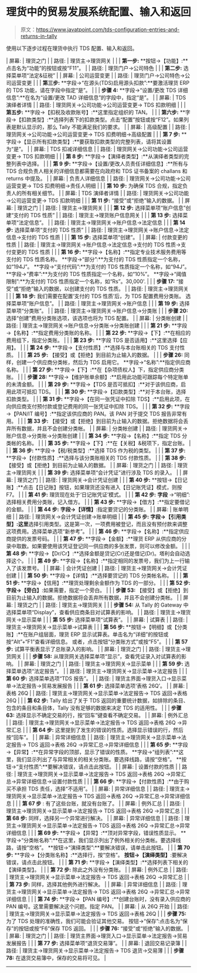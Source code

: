 # 理货中的贸易发展系统配置、输入和返回

> 原文：<https://www.javatpoint.com/tds-configuration-entries-and-returns-in-tally>

使用以下逐步过程在理货中执行 TDS 配置、输入和返回。

| 屏幕: | 理货之门 |
| 路径: | 理货主→理货网关 |
|  | **第一步:**
**按钮→【功能】:**点击名为“功能”的按钮或按“F11”。 |
| 路径: | 理货门户→公司特色 |
|  | **第二步:**
选择菜单项“法定&征税” |
| 屏幕: | 公司运营变更 |
| 路径: | 理货门户→公司特色→公司运营变更 |
|  | **第三步:**
**字段→“在源头(TDS)启用源头扣款”:**要激活理货 ERP 的 TDS 功能，请在字段中指定“是”。 |
|  | **步骤 4:**
**字段→“设置/更改 TDS 详细信息”:**在名为“设置/更改 TAD 详细信息”的字段中，指定“是”。 |
| 屏幕: | TDS 演绎者详情 |
| 路径: | 理货网关→公司功能→公司运营变更→ TDS 扣款明细 |
|  | **第五步:**
**字段→【扣税及收款账号】:**这里指定组织的 TAN。 |
|  | **第六步:**
**字段→【扣款类型】:**选择列表下的扣款类型。点击“配置”按钮或按“F12”。如果列表是默认显示的，那么 Tally 不能满足我们的要求。 |
| 屏幕: | 高级配置 |
| 路径: | 理货网关→公司功能→公司运营变更→ TDS 扣费明细→高级配置 |
|  | **第 7 步:**
**字段→【显示所有扣款类型】:**要获取扣款类型的完整列表，请将其设置为“是”。 |
| 屏幕: | TDS 扣减详细信息 |
| 路径: | 理货网关→公司功能→公司运营变更→ TDS 扣款明细 |
|  | **第 8 步:**
**字段→【演绎者类型】:**从演绎者类型的完整列表中选择。 |
|  | **第 9 步:**
**字段→【设置/更改人员责任详细信息】:**所有与 TDS 合规负责人相关的详细信息都需要在向政府和 TDS 证书备案的 challans 和 returns 中提及。 |
| 屏幕: | 负责人详细信息 |
| 路径: | 理货网关→公司功能→公司运营变更→ TDS 扣费明细→责任人明细 |
|  | **第 10 步:**
为确保 TDS 合规，指定负责人的所有相关细节。 |
| 屏幕: | TDS 演绎者详情 |
| 路径: | 理货网关→公司功能→公司运营变更→ TDS 扣款明细 |
|  | **第 11 步:**
“接受”或“拒绝”输入的数据。 |
| 屏幕: | 理货之门 |
| 路径: | 理货主→理货网关 |
|  | **第 12 步:**
选择菜单项“账户信息”创建“支付的 TDS 性质” |
| 路径: | 理货主→理货账户信息网关 |
|  | **第 13 步:**
选择菜单项“法定信息”。 |
| 路径: | 理货主→理货网关→账户信息→法定信息 |
|  | **第 14 步:**
选择菜单项“支付的 TDS 性质” |
| 路径: | 理货主→理货网关→账户信息→法定信息→支付的 TDS 性质 |
|  | **第 15 步:**
选择菜单项“创建”。 |
| 屏幕: | 付款变更的性质 |
| 路径: | 理货主→理货网关→账户信息→法定信息→支付的 TDS 性质→支付变更的 TDS 性质 |
|  | **第 16 步:**
**字段→【名称】:**指定专业技术服务费用等支付的 TDS 性质名称。
**字段→“部分”:**为支付的 TDS 性质指定一个名称，如“194J”。
**字段→“支付代码”:**为支付的 TDS 性质指定一个名称，如“94J”。
**字段→“费率”:**为支付的 TDS 性质指定一个名称，如“10%”。
**字段→“阈值限制”:**为支付的 TDS 性质指定一个名称，如“Rs”。30,000'. |
|  | **步骤 17:**
“接受”或“拒绝”输入的数据，以创建支付的 TDS 性质。 |
| 路径: | 理货主→理货网关 |
|  | **第 18 步:**
我们需要在配置‘支付的 TDS 性质’后，为 TDS 配置费用分类账。
选择菜单项“账户信息”。 |
| 路径: | 理货主→理货网关→账户信息 |
|  | **第 19 步:**
选择菜单项“分类账”。 |
| 路径: | 理货主→理货网关→账户信息→分类账 |
|  | **步骤 20:**
选择“创建”费用分类账选项，该选项也将为 TDS 配置。 |
| 屏幕: | 分类帐创建 |
| 路径: | 理货主→理货网关→账户信息→分类账→分类账创建 |
|  | **第 21 步:**
**字段→【名称】:**指定费用分类账的名称。 |
|  | **第 22 步:**
**字段→【下】:**在相应的费用组下，指定分类账。 |
|  | **第 23 步:**
**字段 TDS 是否适用】:**这里选择【应用】。 |
|  | **第 24 步:**
**字段→【支付性质】:**选择与本台账相关的 TDS 支付性质。 |
|  | **第 25 步:**
【接受】或【拒绝】到目前为止输入的数据。 |
|  | **步骤 26:**
同样，创建一个供应商分类帐，然后为 TDS 启用它。
**字段→“名称”:**指定供应商名称。 |
|  | **第 27 步:**
**字段→【下】:**在【杂项债权人】下，指定供应商分类账。 |
|  | **步骤 28:**
**字段→【维护账单余额】:**启用此功能可跟踪每个特定账单的未清金额。 |
|  | **第 29 步:**
**字段→【TDS 是否可抵扣】:**对于该供应商，启用此项可抵扣 TDS。 |
|  | **第 30 步:**
**字段→【扣款类型】:**对于本台账，选择扣款类型。 |
|  | **第 31 步:**
**字段→【在同一张凭证中扣除 TDS】:**启用此项，在向供应商支付预付款或登记费用的同一张凭证中扣除 TDS。 |
|  | **第 32 步:**
**字段→【PAN/IT 编号】:**指定该供应商的 PAN。该 PAN 对于提交 TDS 报告非常有用。 |
|  | **第 33 步:**
【接受】或【拒绝】到目前为止输入的数据。拒绝数据将会丢弃所有数据，并且不会创建分类帐。 |
| 屏幕: | 分类帐创建 |
| 路径: | 理货网关→账户信息→分类账→分类账创建 |
|  | **第 34 步:**
**字段→【名称】:**指定 TDS 分类帐的名称。 |
|  | **第 35 步:**
**字段→【下】:**在【关税】&税项下，指定台账。 |
|  | **第 36 步:**
**字段→【税/税类型】:**选择 TDS 作为税的类型。 |
|  | **第 37 步:**
**字段→【付款性质】:**选择与该分类账相关的 TDS 付款性质。 |
|  | **第 38 步:**
【接受】或【拒绝】到目前为止输入的数据。 |
| 屏幕: | 理货之门 |
| 路径: | 理货主→理货网关 |
|  | **第 39 步:**
选择菜单项“会计凭证”进行涉及 TDS 的录入。 |
| 屏幕: | 理货之门 |
| 路径: | 理货网关→会计凭证创建 |
|  | **第 40 步:**
**按钮→【日记账】:**点击【日记账】按钮，如果理货还没有进入【日记账凭证】模式，则按 F7。 |
|  | **第 41 步:**
理货现在处于‘日记账凭证’模式。 |
|  | **第 42 步:**
**字段** →“明细”:选择相关费用分类账，记入借方。 |
|  | **第 43 步:**
**字段→【借方】:**指定要借记的金额。 |
|  | **第 44 步:**
**字段→【详情】**:指定要贷记的分类账。 |
| 屏幕: | 账单明细 |
| 路径: | 理货网关→会计凭证创建→账单明细 |
|  | **第 45 步:**
**字段→【引用类型】:这里**选择引用类型。这是第一次，一项费用被登记，而且没有预付款来调整这项费用。选择菜单选项“新参考”。 |
|  | **第 46 步:**
**字段→【名称】:**指定供应商提供的发票号码。 |
|  | **第 47 步:**
**字段→【金额】:**理货 ERP 从供应商的分录中取数。如果要使用该凭证登记同一供应商的多张发票，则可以修改金额。 |
|  | **第 48 步:**
**字段→【Dr/Cr】:**选择金额是贷记(Cr)还是借记(Dr)。塔利会自动选择这个。 |
|  | **第 49 步:**
**字段→【名称】:**指定相同的发票号，我们为上一行输入了该发票号。 |
| 屏幕: | 会计凭证创建 |
| 路径: | 理货主→理货网关→会计凭证创建 |
|  | **第 50 步:**
**字段→【详情】:**选择要贷记的 TDS 分类帐名称。 |
|  | **第 51 步:**
**字段→【信用】:**理货处理剩余金额作为 TDS 的一部分。 |
|  | **第 52 步:**
**字段→【旁白】**:如果需要，指定一个旁白。 |
|  | **步骤 53:**
【接受】或【拒绝】到目前为止输入的数据。拒绝数据将会丢弃所有数据，并且不会创建分类帐。 |
| 屏幕: | 理货之门 |
| 路径: | 理货主→理货网关 |
|  | **步骤 54:**
从 Tally 的 Gateway 中选择菜单项“Display”，查看供应商条目对试算表的影响。 |
| 路径: | 理货主→理货网关→显示菜单 |
|  | **第 55 步:**
选择菜单项“试算表”。 |
| 屏幕: | 试算表 |
| 路径: | 理货主→理货网关→显示菜单→试算表 |
|  | **第 56 步:**
**按钮→【明细】或【分类账】:**在账户组层面，理货 ERP 显示试算表。单击名为“详细”的按钮或按“Alt”+“F1”查看详细信息。
或者，点击按钮“分类账方式”或按“F5”。 |
|  | **第 57 步:**
试算平衡表显示了总账录入的影响。 |
| 屏幕: | 理货之门 |
| 路径: | 理货主→理货网关 |
|  | **步骤 58:**
从理货网关选择菜单项“显示”，查看凭证录入对试算表的影响。 |
| 屏幕: | 理货之门 |
| 路径: | 理货主→理货网关→显示菜单 |
|  | **第 59 步:**
选择菜单选项“法定报告”。 |
| 路径: | 理货主→理货网关→显示菜单→法定报告 |
|  | **第 60 步:**
选择菜单选项“TDS 报告”。 |
| 路径: | 理货主界面→理货入口→显示菜单→法定报告→贸易发展报告 |
|  | **第 61 步:**
选择菜单选项‘表格 26Q’。 |
| 屏幕: | 表格 26Q |
| 路径: | 理货主→理货网关→显示菜单→法定报告→ TDS 返回→表格 26Q |
|  | **第 62 步:**
Tally 给出了关于 TDS 返回的重要统计数据，如排除的条目、包含的条目和条目体，Tally 没有足够的数据来决定 TDS 的适用性。 |
|  | **步骤 63:**
选择显示不确定交易的行，按“回车”键查看不确定交易。 |
| 屏幕: | 例外汇总 |
| 路径: | 理货主→理货网关→显示菜单→法定报告→ TDS 返回→表格 26Q →异常汇总 |
|  | **第 64 步:**
这里提到了发生的错误的性质。选择显示错误的行，然后按“回车”。 |
| 屏幕: | 异常详细信息 |
| 路径: | 理货主→理货网关→显示菜单→法定报告→ TDS 返回→表格 26Q →异常汇总→异常详细信息 |
|  | **第 65 步:**
**字段→【异常】:**在异常字段的顶部，显示了错误的性质。
**字段→“组列表”:**这里，我们显示列出了与异常相关的相关分类账。要选择线路，请按“空格”。
**按钮→“支付性质”:**要解决错误，请点击此按钮。 |
| 屏幕: | 设置付款的性质 |
| 路径: | 理货主→理货网关→显示菜单→法定报告→ TDS 返回→表格 26Q →异常汇总→异常详细信息→设置付款性质 |
|  | **第 66 步:**
**字段→【付款性质】:**由于购买不承担 TDS 责任，选择“不适用”。 |
| 屏幕: | 异常详细信息 |
| 路径: | 理货主→理货网关→显示菜单→法定报告→ TDS 返回→表格 26Q →异常汇总→异常详细信息 |
|  | **第 67 步** :
有了这些台账，就没有台账了。 |
| 屏幕: | 例外汇总 |
| 路径: | 理货主→理货网关→显示菜单→法定报告→ TDS 返回→表格 26Q →异常汇总 |
|  | **第 68 步:**
同样，选择另一个异常进行解决。 |
| 屏幕: | 异常详细信息 |
| 路径: | 理货主→理货网关→显示菜单→法定报告→ TDS 返回→表格 26Q →异常汇总→异常详细信息 |
|  | **第 69 步:**
**字段→【异常】:**顶对异常字段，错误性质显示。
**字段→“分类帐名称”:**在这里，我们显示列出了例外相关的分类帐。要选择线路，请按“空格”。
**按钮→“演绎类型”:**要解决错误，请单击此按钮。 |
|  | **第 70 步:**
**字段→【分类账名称】:**选择行，按“空格”。
**按钮→【演绎类型】**:要解决错误，请点击此按钮。 |
|  | **第 71 步:**
**字段→【演绎类型】:**选择列表下相关的【演绎类型】。 |
|  | **第 72 步:**
除此之外没有分类账。 |
| 屏幕: | 例外汇总 |
| 路径: | 理货主→理货网关→显示菜单→法定报告→ TDS 返回→表格 26Q →异常汇总 |
|  | **第 73 步:**
同样，选择其他例外进行解决。 |
| 屏幕: | 异常详细信息 |
| 路径: | 理货主→理货网关→显示菜单→法定报告→ TDS 返回→表格 26Q →异常汇总→异常详细信息 |
|  | **第 74 步:**
**字段→【PAN 编号】:**创建台账时，没有录入供应商的 PAN 编号。这里需要解决这个问题。指定 PAN。 |
| 屏幕: | 从 26Q 开始 |
| 路径: | 理货主→理货网关→显示菜单→法定报告→ TDS 返回→表格 26Q |
|  | **步骤 75:**
为了 TDS 处理的准确性，我们可能会验证其他交易。
按钮→“保存”:点击名为“保存”的按钮或按“F6”保存 TDS 返回。 |
|  | **步骤 76:**
“接受”或“拒绝”输入的数据。 |
| 屏幕: | 理货之门 |
| 路径: | 理货主界面→理货入口→显示菜单→法定报告→贸易发展报告 |
|  | **第 77 步:**
选择菜单项“退货交易簿”。 |
| 屏幕: | 退回交易记录簿 |
| 路径: | 理货主→理货网关→显示菜单→法定报告→ TDS 退货→交易薄 |
|  | **步骤 78:**
在退货交易簿中，保存的交易将可见。 |

* * *